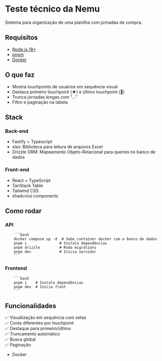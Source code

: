 # Teste técnico da Nemu

Sistema para organização de uma planilha com jornadas de compra.

## Requisitos

- [Node.js 18+](https://nodejs.org)
- [pnpm](https://pnpm.io/installation)
- [Docker](https://www.docker.com/get-started)

## O que faz

- Mostra touchpoints de usuários em sequência visual
- Destaca primeiro touchpoint (★) e último touchpoint (🎯)
- Trunca jornadas longas com "..." 
- Filtro e paginação na tabela

## Stack

### Back-end
- Fastify + Typescript
- xlsx: Biblioteca para leitura de arquivos Excel
- Drizzle ORM: Mapeamento Objeto-Relacional para queries no banco de dados

### Front-end
- React + TypeScript
- TanStack Table
- Tailwind CSS
- shadcn/ui components

## Como rodar

### API
        ```bash
        docker compose up -d  # Sobe container docker com o banco de dados
        pnpm i               # Instala dependências
        pnpm drizzle         # Roda migrations
        pnpm dev             # Inicia servidor
        ```

### Frontend
        ```bash
        pnpm i    # Instala dependências
        pnpm dev  # Inicia front
        ```

## Funcionalidades

✅ Visualização em sequência com setas  
✅ Cores diferentes por touchpoint  
✅ Destaque para primeiro/último  
✅ Truncamento automático  
✅ Busca global  
✅ Paginação
- Docker